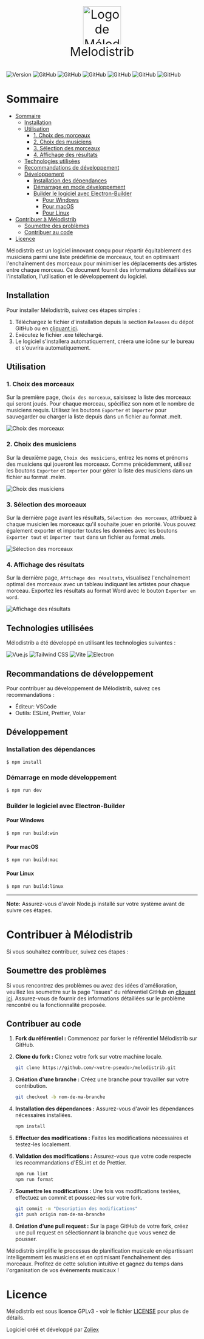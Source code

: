 <p align="center" style="font-size: 32px">
  <img src="build/icon.png" alt="Logo de Mélodistrib" width="100"/><br>Melodistrib
</p>

![Version](https://img.shields.io/github/package-json/v/Zoliex/melodistrib?style=flat-square)
![GitHub](https://img.shields.io/github/license/Zoliex/melodistrib?style=flat-square)
![GitHub](https://img.shields.io/github/last-commit/Zoliex/melodistrib?style=flat-square)
![GitHub](https://img.shields.io/github/commit-activity/m/Zoliex/melodistrib?style=flat-square)
![GitHub](https://img.shields.io/github/stars/Zoliex/melodistrib?style=flat-square)
![GitHub](https://img.shields.io/github/issues/Zoliex/melodistrib?style=flat-square)
![GitHub](https://img.shields.io/github/issues-pr/Zoliex/melodistrib?style=flat-square)

# Sommaire

- [Sommaire](#sommaire)
  - [Installation](#installation)
  - [Utilisation](#utilisation)
    - [1. Choix des morceaux](#1-choix-des-morceaux)
    - [2. Choix des musiciens](#2-choix-des-musiciens)
    - [3. Sélection des morceaux](#3-sélection-des-morceaux)
    - [4. Affichage des résultats](#4-affichage-des-résultats)
  - [Technologies utilisées](#technologies-utilisées)
  - [Recommandations de développement](#recommandations-de-développement)
  - [Développement](#développement)
    - [Installation des dépendances](#installation-des-dépendances)
    - [Démarrage en mode développement](#démarrage-en-mode-développement)
    - [Builder le logiciel avec Electron-Builder](#builder-le-logiciel-avec-electron-builder)
      - [Pour Windows](#pour-windows)
      - [Pour macOS](#pour-macos)
      - [Pour Linux](#pour-linux)
- [Contribuer à Mélodistrib](#contribuer-à-mélodistrib)
  - [Soumettre des problèmes](#soumettre-des-problèmes)
  - [Contribuer au code](#contribuer-au-code)
- [Licence](#licence)

Mélodistrib est un logiciel innovant conçu pour répartir équitablement des musiciens parmi une liste prédéfinie de morceaux, tout en optimisant l'enchaînement des morceaux pour minimiser les déplacements des artistes entre chaque morceau. Ce document fournit des informations détaillées sur l'installation, l'utilisation et le développement du logiciel.

## Installation

Pour installer Mélodistrib, suivez ces étapes simples :

1. Téléchargez le fichier d'installation depuis la section `Releases` du dépot GitHub ou en [cliquant ici](https://github.com/Zoliex/melodistrib/releases/download/v1.0.1/melodistrib-1.0.1-setup.exe).
2. Exécutez le fichier .exe téléchargé.
3. Le logiciel s'installera automatiquement, créera une icône sur le bureau et s'ouvrira automatiquement.

## Utilisation

### 1. Choix des morceaux

Sur la première page, `Choix des morceaux`, saisissez la liste des morceaux qui seront joués. Pour chaque morceau, spécifiez son nom et le nombre de musiciens requis. Utilisez les boutons `Exporter` et `Importer` pour sauvegarder ou charger la liste depuis dans un fichier au format .melt.

![Choix des morceaux](images/choix_morceaux.png)

### 2. Choix des musiciens

Sur la deuxième page, `Choix des musiciens`, entrez les noms et prénoms des musiciens qui joueront les morceaux. Comme précédemment, utilisez les boutons `Exporter` et `Importer` pour gérer la liste des musiciens dans un fichier au format .melm.

![Choix des musiciens](images/choix_musiciens.png)

### 3. Sélection des morceaux

Sur la dernière page avant les résultats, `Sélection des morceaux`, attribuez à chaque musicien les morceaux qu'il souhaite jouer en priorité. Vous pouvez également exporter et importer toutes les données avec les boutons `Exporter tout` et `Importer tout` dans un fichier au format .mels.

![Sélection des morceaux](images/selection_morceaux.png)

### 4. Affichage des résultats

Sur la dernière page, `Affichage des résultats`, visualisez l'enchaînement optimal des morceaux avec un tableau indiquant les artistes pour chaque morceau. Exportez les résultats au format Word avec le bouton `Exporter en word`.

![Affichage des résultats](images/resultats.png)

## Technologies utilisées

Mélodistrib a été développé en utilisant les technologies suivantes :

![Vue.js](https://img.shields.io/github/package-json/dependency-version/Zoliex/melodistrib/dev/vue?style=flat-square&logo=vue) ![Tailwind CSS](https://img.shields.io/github/package-json/dependency-version/Zoliex/melodistrib/dev/tailwindcss?style=flat-square&logo=tailwind-css) ![Vite](https://img.shields.io/github/package-json/dependency-version/Zoliex/melodistrib/dev/vite?style=flat-square&logo=vite) ![Electron](https://img.shields.io/github/package-json/dependency-version/Zoliex/melodistrib/dev/electron?style=flat-square&logo=electron)

## Recommandations de développement

Pour contribuer au développement de Mélodistrib, suivez ces recommandations :

- Éditeur: VSCode
- Outils: ESLint, Prettier, Volar

## Développement

### Installation des dépendances

```bash
$ npm install
```

### Démarrage en mode développement

```bash
$ npm run dev
```

### Builder le logiciel avec Electron-Builder

#### Pour Windows

```bash
$ npm run build:win
```

#### Pour macOS

```bash
$ npm run build:mac
```

#### Pour Linux

```bash
$ npm run build:linux
```

---

**Note:** Assurez-vous d'avoir Node.js installé sur votre système avant de suivre ces étapes.

# Contribuer à Mélodistrib

Si vous souhaitez contribuer, suivez ces étapes :

## Soumettre des problèmes

Si vous rencontrez des problèmes ou avez des idées d'amélioration, veuillez les soumettre sur la page "Issues" du référentiel GitHub en [cliquant ici](https://github.com/Zoliex/melodistrib/issues). Assurez-vous de fournir des informations détaillées sur le problème rencontré ou la fonctionnalité proposée.

## Contribuer au code

1. **Fork du référentiel :** Commencez par forker le référentiel Mélodistrib sur GitHub.

2. **Clone du fork :** Clonez votre fork sur votre machine locale.

   ```bash
   git clone https://github.com/<votre-pseudo>/melodistrib.git
   ```

3. **Création d'une branche :** Créez une branche pour travailler sur votre contribution.

   ```bash
   git checkout -b nom-de-ma-branche
   ```

4. **Installation des dépendances :** Assurez-vous d'avoir les dépendances nécessaires installées.

   ```bash
   npm install
   ```

5. **Effectuer des modifications :** Faites les modifications nécessaires et testez-les localement.

6. **Validation des modifications :** Assurez-vous que votre code respecte les recommandations d'ESLint et de Prettier.

   ```bash
   npm run lint
   npm run format
   ```

7. **Soumettre les modifications :** Une fois vos modifications testées, effectuez un commit et poussez-les sur votre fork.

   ```bash
   git commit -m "Description des modifications"
   git push origin nom-de-ma-branche
   ```

8. **Création d'une pull request :** Sur la page GitHub de votre fork, créez une pull request en sélectionnant la branche que vous venez de pousser.

Mélodistrib simplifie le processus de planification musicale en répartissant intelligemment les musiciens et en optimisant l'enchaînement des morceaux. Profitez de cette solution intuitive et gagnez du temps dans l'organisation de vos événements musicaux !

# Licence

Mélodistrib est sous licence GPLv3 - voir le fichier [LICENSE](LICENSE) pour plus de détails.

Logiciel créé et développé par [Zoliex](https://github.com/Zoliex)
